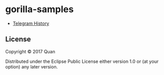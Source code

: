 # gorilla-samples

+ [Telegram History](http://viewer.gorilla-repl.org/view.html?source=github&user=tentamen&repo=gorilla-samples&path=ws/telegram.clj)

## License

Copyright © 2017 Quan

Distributed under the Eclipse Public License either version 1.0 or (at
your option) any later version.
